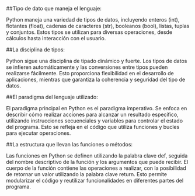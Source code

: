 ##Tipo de dato que maneja el lenguaje:

Python maneja una variedad de tipos de datos, incluyendo enteros (int), flotantes (float), cadenas de caracteres (str), booleanos (bool), listas, tuplas y conjuntos. Estos tipos se utilizan para diversas operaciones, desde cálculos hasta interacción con el usuario.

##La disciplina de tipos:

Python sigue una disciplina de tipado dinámico y fuerte. Los tipos de datos se infieren automáticamente y las conversiones entre tipos pueden realizarse fácilmente. Esto proporciona flexibilidad en el desarrollo de aplicaciones, mientras que garantiza la coherencia y seguridad del tipo de datos.

##El paradigma del lenguaje utilizado:

El paradigma principal en Python es el paradigma imperativo. Se enfoca en describir cómo realizar acciones para alcanzar un resultado específico, utilizando instrucciones secuenciales y variables para controlar el estado del programa. Esto se refleja en el código que utiliza funciones y bucles para ejecutar operaciones.

##La estructura que llevan las funciones o métodos:

Las funciones en Python se definen utilizando la palabra clave def, seguida del nombre descriptivo de la función y los argumentos que puede recibir. El cuerpo de la función contiene las operaciones a realizar, con la posibilidad de retornar un valor utilizando la palabra clave return. Esto permite modularizar el código y reutilizar funcionalidades en diferentes partes del programa.
